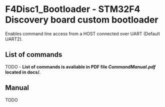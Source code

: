 # F4Disc1_Bootloader - STM32F4 Discovery board custom bootloader

Enables command line access from a HOST connected over UART (Default UART2).
## List of commands
TODO - **List of commands is avaliable in PDF file _CommandManual.pdf_ located in docs/.**
## Manual
TODO
